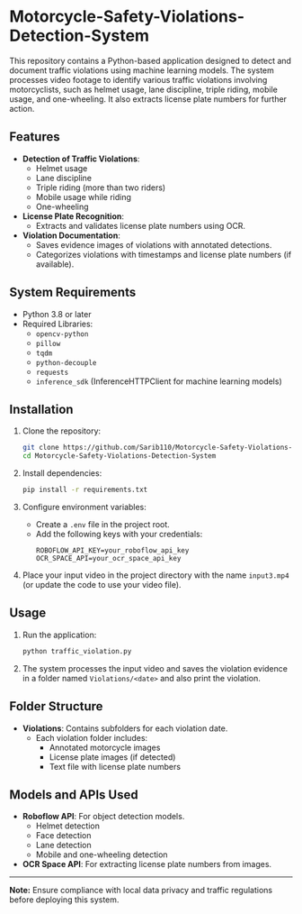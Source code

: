 # Motorcycle-Safety-Violations-Detection-System

This repository contains a Python-based application designed to detect and document traffic violations using machine learning models. The system processes video footage to identify various traffic violations involving motorcyclists, such as helmet usage, lane discipline, triple riding, mobile usage, and one-wheeling. It also extracts license plate numbers for further action.

## Features

- **Detection of Traffic Violations**:
  - Helmet usage
  - Lane discipline
  - Triple riding (more than two riders)
  - Mobile usage while riding
  - One-wheeling
- **License Plate Recognition**:
  - Extracts and validates license plate numbers using OCR.
- **Violation Documentation**:
  - Saves evidence images of violations with annotated detections.
  - Categorizes violations with timestamps and license plate numbers (if available).

## System Requirements

- Python 3.8 or later
- Required Libraries: 
  - `opencv-python`
  - `pillow`
  - `tqdm`
  - `python-decouple`
  - `requests`
  - `inference_sdk` (InferenceHTTPClient for machine learning models)

## Installation

1. Clone the repository:
   ```bash
   git clone https://github.com/Sarib110/Motorcycle-Safety-Violations-Detection-System
   cd Motorcycle-Safety-Violations-Detection-System
   ```

2. Install dependencies:
   ```bash
   pip install -r requirements.txt
   ```

3. Configure environment variables:
   - Create a `.env` file in the project root.
   - Add the following keys with your credentials:
     ```env
     ROBOFLOW_API_KEY=your_roboflow_api_key
     OCR_SPACE_API=your_ocr_space_api_key
     ```

4. Place your input video in the project directory with the name `input3.mp4` (or update the code to use your video file).

## Usage

1. Run the application:
   ```bash
   python traffic_violation.py
   ```

2. The system processes the input video and saves the violation evidence in a folder named `Violations/<date>` and also print the violation.

## Folder Structure

- **Violations**: Contains subfolders for each violation date. 
  - Each violation folder includes:
    - Annotated motorcycle images
    - License plate images (if detected)
    - Text file with license plate numbers

## Models and APIs Used

- **Roboflow API**: For object detection models.
  - Helmet detection
  - Face detection
  - Lane detection
  - Mobile and one-wheeling detection
- **OCR Space API**: For extracting license plate numbers from images.

---

**Note:** Ensure compliance with local data privacy and traffic regulations before deploying this system.
```
